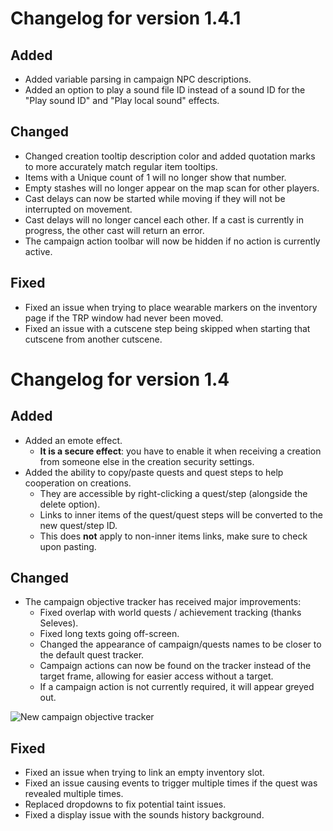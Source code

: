 # Changelog for version 1.4.1

## Added

- Added variable parsing in campaign NPC descriptions.
- Added an option to play a sound file ID instead of a sound ID for the "Play sound ID" and "Play local sound" effects.

## Changed

- Changed creation tooltip description color and added quotation marks to more accurately match regular item tooltips.
- Items with a Unique count of 1 will no longer show that number.
- Empty stashes will no longer appear on the map scan for other players.
- Cast delays can now be started while moving if they will not be interrupted on movement.
- Cast delays will no longer cancel each other. If a cast is currently in progress, the other cast will return an error.
- The campaign action toolbar will now be hidden if no action is currently active.

## Fixed

- Fixed an issue when trying to place wearable markers on the inventory page if the TRP window had never been moved.
- Fixed an issue with a cutscene step being skipped when starting that cutscene from another cutscene.

# Changelog for version 1.4

## Added

- Added an emote effect.
  - **It is a secure effect**: you have to enable it when receiving a creation from someone else in the creation security settings.
- Added the ability to copy/paste quests and quest steps to help cooperation on creations.
  - They are accessible by right-clicking a quest/step (alongside the delete option).
  - Links to inner items of the quest/quest steps will be converted to the new quest/step ID.
  - This does **not** apply to non-inner items links, make sure to check upon pasting.

## Changed

- The campaign objective tracker has received major improvements:
  - Fixed overlap with world quests / achievement tracking (thanks Seleves).
  - Fixed long texts going off-screen.
  - Changed the appearance of campaign/quests names to be closer to the default quest tracker.
  - Campaign actions can now be found on the tracker instead of the target frame, allowing for easier access without a target.
  - If a campaign action is not currently required, it will appear greyed out.

![New campaign objective tracker](https://i.imgur.com/N8Eyi7r.png)

## Fixed

- Fixed an issue when trying to link an empty inventory slot.
- Fixed an issue causing events to trigger multiple times if the quest was revealed multiple times.
- Replaced dropdowns to fix potential taint issues.
- Fixed a display issue with the sounds history background.